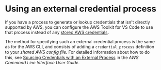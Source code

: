# Using an external credential process<a name="external-credential-process"></a>

If you have a process to generate or lookup credentials that isn't directly supported by AWS, you can configure the AWS Toolkit for VS Code to use that process instead of any [stored AWS credentials](aws-credentials.md)\.

The method for specifying such an external credential process is the same as for the AWS CLI, and consists of adding a `credential_process` definition to your *shared AWS conﬁg file*\. For detailed information about how to do this, see [Sourcing Credentials with an External Process](https://docs.aws.amazon.com/cli/latest/userguide/cli-configure-sourcing-external.html) in the *AWS Command Line Interface User Guide*\.